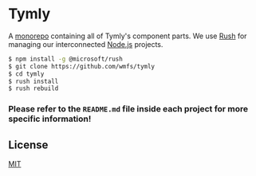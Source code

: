 # Tymly

A [monorepo](https://danluu.com/monorepo/) containing all of Tymly's component parts. We use [Rush](https://danluu.com/monorepo/) for managing our interconnected [Node.js](https://nodejs.org/en/) projects.

``` bash
$ npm install -g @microsoft/rush
$ git clone https://github.com/wmfs/tymly
$ cd tymly
$ rush install
$ rush rebuild
```

### Please refer to the `README.md` file inside each project for more specific information!

## <a name="license"></a>License

[MIT](https://github.com/wmfs/tymly/blob/master/LICENSE)

